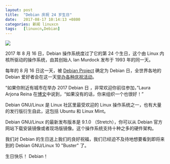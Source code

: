 ```yaml
---
layout: post
title:	"Debian 庆祝 24 岁生日"
date:	2017-08-17 10:14:13 +0800 
categories:	新闻 linuxcn 
tags:	[linuxcn,Debian]
---
```



**![](/Asserts/Images//attachment/album/201708/17/100307bblrl5ty5h55r9bl.jpg)**


2017 年 8 月 16 日，Debian 操作系统度过了它的第 24 个生日，这个由 Linux 内核所驱动的操作系统，由其创始人 Ian Murdock 发布于 1993 年的同一天。


每年的 8 月 16 日这一天，被 [Debian Project](https://www.debian.org/) 确定为 Debian 日，全世界各地的 Debian 爱好者会在这一天[举办各种庆祝活动](https://wiki.debian.org/DebianDay/2017)。


“如果你附近有城市在举办 2017 Debian 日 ，非常欢迎你前往参加，”Laura Arjona Reina 在[博文](https://bits.debian.org/2017/08/debian-turns-24.html)中说到，“如果没有的话，你来组织一个也很好！”


Debian GNU/Linux 是 Linux 社区里最受欢迎的 Linux 操作系统之一，也有大量的发行版衍生自此，这包括 Ubuntu 和 Linux Mint。


Debian GNU/Linux 的最新发布版本是 9.1.0 （Stretch），你可以从 Debian 官方网站下载安装镜像或者现场版镜像。这个操作系统支持十种之多的硬件架构。


我们对 Debian 的生日送上我们的良好祝福，我们已经迫不及待地想要看到即将来到的 Debian GNU/Linux 10 "Buster" 了。


生日快乐！ Debian！
